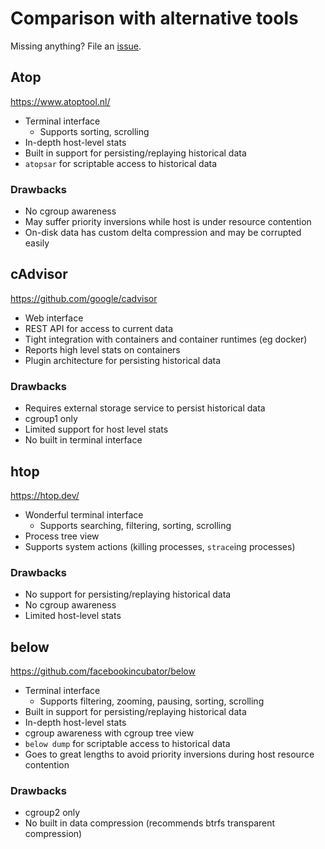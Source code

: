 # Comparison with alternative tools

Missing anything? File an
[issue](https://github.com/facebookincubator/below/issues).

## Atop

https://www.atoptool.nl/

* Terminal interface
  * Supports sorting, scrolling
* In-depth host-level stats
* Built in support for persisting/replaying historical data
* `atopsar` for scriptable access to historical data

### Drawbacks

* No cgroup awareness
* May suffer priority inversions while host is under resource contention
* On-disk data has custom delta compression and may be corrupted easily

## cAdvisor

https://github.com/google/cadvisor

* Web interface
* REST API for access to current data
* Tight integration with containers and container runtimes (eg docker)
* Reports high level stats on containers
* Plugin architecture for persisting historical data

### Drawbacks

* Requires external storage service to persist historical data
* cgroup1 only
* Limited support for host level stats
* No built in terminal interface

## htop

https://htop.dev/

* Wonderful terminal interface
  * Supports searching, filtering, sorting, scrolling
* Process tree view
* Supports system actions (killing processes, `strace`ing processes)

### Drawbacks

* No support for persisting/replaying historical data
* No cgroup awareness
* Limited host-level stats

## below

https://github.com/facebookincubator/below

* Terminal interface
  * Supports filtering, zooming, pausing, sorting, scrolling
* Built in support for persisting/replaying historical data
* In-depth host-level stats
* cgroup awareness with cgroup tree view
* `below dump` for scriptable access to historical data
* Goes to great lengths to avoid priority inversions during host resource
  contention

### Drawbacks

* cgroup2 only
* No built in data compression (recommends btrfs transparent compression)
